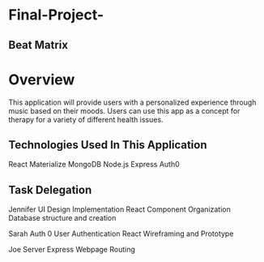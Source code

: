 # Final-Project-

## Beat Matrix

# Overview 
This application will provide users with a personalized experience through music based on their moods. Users can use this app as a concept for therapy for a variety of different health issues. 


## Technologies Used In This Application
React
Materialize
MongoDB
Node.js
Express
Auth0

## Task Delegation
Jennifer 
UI Design Implementation
React Component Organization
Database structure and creation

Sarah
Auth 0 User Authentication 
React
Wireframing and Prototype 

Joe
Server
Express 
Webpage Routing
